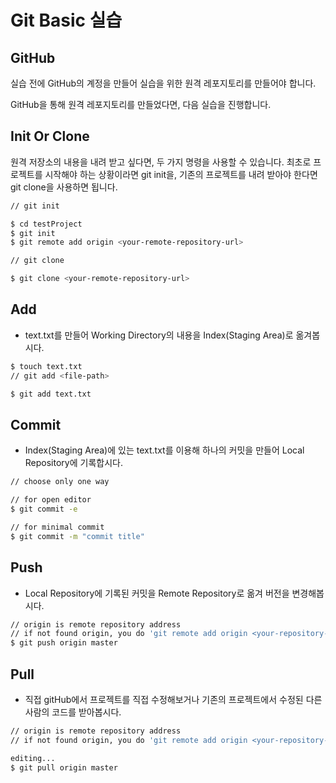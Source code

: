 # Git Basic 실습

## GitHub

실습 전에 GitHub의 계정을 만들어 실습을 위한 원격 레포지토리를 만들어야 합니다.

GitHub을 통해 원격 레포지토리를 만들었다면, 다음 실습을 진행합니다.

## Init Or Clone

원격 저장소의 내용을 내려 받고 싶다면, 두 가지 명령을 사용할 수 있습니다. 최초로 프로젝트를 시작해야 하는 상황이라면 git init을, 기존의 프로젝트를 내려 받아야 한다면 git clone을 사용하면 됩니다.

```sh
// git init

$ cd testProject
$ git init
$ git remote add origin <your-remote-repository-url>
```

```sh
// git clone

$ git clone <your-remote-repository-url>
```

## Add

- text.txt를 만들어 Working Directory의 내용을 Index(Staging Area)로 옮겨봅시다.

```sh
$ touch text.txt
// git add <file-path>

$ git add text.txt
```

## Commit

- Index(Staging Area)에 있는 text.txt를 이용해 하나의 커밋을 만들어 Local Repository에 기록합시다.

```sh
// choose only one way

// for open editor
$ git commit -e 

// for minimal commit
$ git commit -m "commit title"
```


## Push

- Local Repository에 기록된 커밋을 Remote Repository로 옮겨 버전을 변경해봅시다.

```sh
// origin is remote repository address
// if not found origin, you do 'git remote add origin <your-repository-address>'
$ git push origin master
```

## Pull

- 직접 gitHub에서 프로젝트를 직접 수정해보거나 기존의 프로젝트에서 수정된 다른 사람의 코드를 받아봅시다.

```sh
// origin is remote repository address
// if not found origin, you do 'git remote add origin <your-repository-address>'

editing...
$ git pull origin master
```
